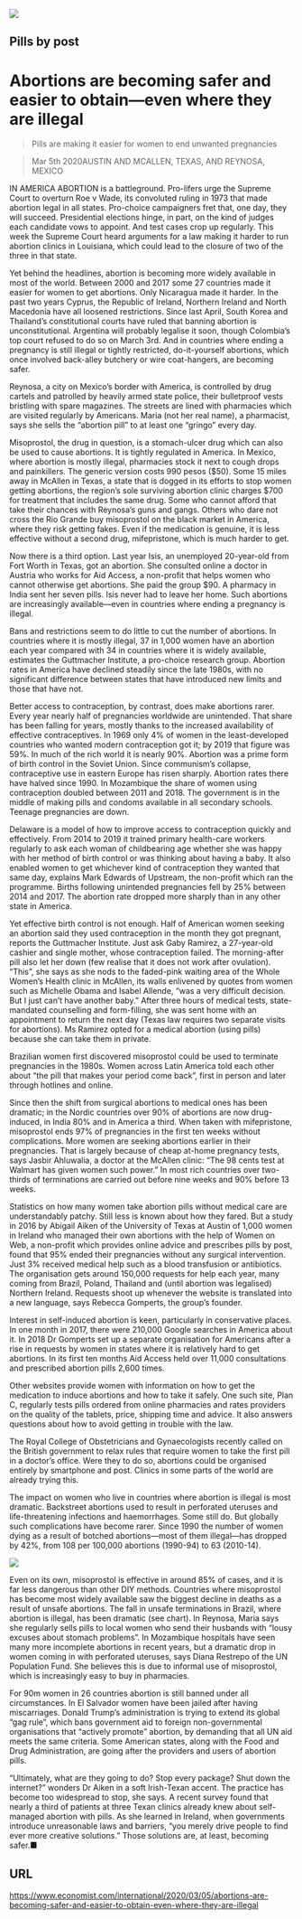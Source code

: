 ![](./images/20200307_IRD001_0.jpg)

## Pills by post

# Abortions are becoming safer and easier to obtain—even where they are illegal

> Pills are making it easier for women to end unwanted pregnancies

> Mar 5th 2020AUSTIN AND MCALLEN, TEXAS, AND REYNOSA, MEXICO

IN AMERICA ABORTION is a battleground. Pro-lifers urge the Supreme Court to overturn Roe v Wade, its convoluted ruling in 1973 that made abortion legal in all states. Pro-choice campaigners fret that, one day, they will succeed. Presidential elections hinge, in part, on the kind of judges each candidate vows to appoint. And test cases crop up regularly. This week the Supreme Court heard arguments for a law making it harder to run abortion clinics in Louisiana, which could lead to the closure of two of the three in that state.

Yet behind the headlines, abortion is becoming more widely available in most of the world. Between 2000 and 2017 some 27 countries made it easier for women to get abortions. Only Nicaragua made it harder. In the past two years Cyprus, the Republic of Ireland, Northern Ireland and North Macedonia have all loosened restrictions. Since last April, South Korea and Thailand’s constitutional courts have ruled that banning abortion is unconstitutional. Argentina will probably legalise it soon, though Colombia’s top court refused to do so on March 3rd. And in countries where ending a pregnancy is still illegal or tightly restricted, do-it-yourself abortions, which once involved back-alley butchery or wire coat-hangers, are becoming safer.

Reynosa, a city on Mexico’s border with America, is controlled by drug cartels and patrolled by heavily armed state police, their bulletproof vests bristling with spare magazines. The streets are lined with pharmacies which are visited regularly by Americans. Maria (not her real name), a pharmacist, says she sells the “abortion pill” to at least one “gringo” every day.

Misoprostol, the drug in question, is a stomach-ulcer drug which can also be used to cause abortions. It is tightly regulated in America. In Mexico, where abortion is mostly illegal, pharmacies stock it next to cough drops and painkillers. The generic version costs 990 pesos ($50). Some 15 miles away in McAllen in Texas, a state that is dogged in its efforts to stop women getting abortions, the region’s sole surviving abortion clinic charges $700 for treatment that includes the same drug. Some who cannot afford that take their chances with Reynosa’s guns and gangs. Others who dare not cross the Rio Grande buy misoprostol on the black market in America, where they risk getting fakes. Even if the medication is genuine, it is less effective without a second drug, mifepristone, which is much harder to get.

Now there is a third option. Last year Isis, an unemployed 20-year-old from Fort Worth in Texas, got an abortion. She consulted online a doctor in Austria who works for Aid Access, a non-profit that helps women who cannot otherwise get abortions. She paid the group $90. A pharmacy in India sent her seven pills. Isis never had to leave her home. Such abortions are increasingly available—even in countries where ending a pregnancy is illegal.

Bans and restrictions seem to do little to cut the number of abortions. In countries where it is mostly illegal, 37 in 1,000 women have an abortion each year compared with 34 in countries where it is widely available, estimates the Guttmacher Institute, a pro-choice research group. Abortion rates in America have declined steadily since the late 1980s, with no significant difference between states that have introduced new limits and those that have not.

Better access to contraception, by contrast, does make abortions rarer. Every year nearly half of pregnancies worldwide are unintended. That share has been falling for years, mostly thanks to the increased availability of effective contraceptives. In 1969 only 4% of women in the least-developed countries who wanted modern contraception got it; by 2019 that figure was 59%. In much of the rich world it is nearly 90%. Abortion was a prime form of birth control in the Soviet Union. Since communism’s collapse, contraceptive use in eastern Europe has risen sharply. Abortion rates there have halved since 1990. In Mozambique the share of women using contraception doubled between 2011 and 2018. The government is in the middle of making pills and condoms available in all secondary schools. Teenage pregnancies are down.

Delaware is a model of how to improve access to contraception quickly and effectively. From 2014 to 2019 it trained primary health-care workers regularly to ask each woman of childbearing age whether she was happy with her method of birth control or was thinking about having a baby. It also enabled women to get whichever kind of contraception they wanted that same day, explains Mark Edwards of Upstream, the non-profit which ran the programme. Births following unintended pregnancies fell by 25% between 2014 and 2017. The abortion rate dropped more sharply than in any other state in America.

Yet effective birth control is not enough. Half of American women seeking an abortion said they used contraception in the month they got pregnant, reports the Guttmacher Institute. Just ask Gaby Ramirez, a 27-year-old cashier and single mother, whose contraception failed. The morning-after pill also let her down (few realise that it does not work after ovulation). “This”, she says as she nods to the faded-pink waiting area of the Whole Women’s Health clinic in McAllen, its walls enlivened by quotes from women such as Michelle Obama and Isabel Allende, “was a very difficult decision. But I just can’t have another baby.” After three hours of medical tests, state-mandated counselling and form-filling, she was sent home with an appointment to return the next day (Texas law requires two separate visits for abortions). Ms Ramirez opted for a medical abortion (using pills) because she can take them in private.

Brazilian women first discovered misoprostol could be used to terminate pregnancies in the 1980s. Women across Latin America told each other about “the pill that makes your period come back”, first in person and later through hotlines and online.

Since then the shift from surgical abortions to medical ones has been dramatic; in the Nordic countries over 90% of abortions are now drug-induced, in India 80% and in America a third. When taken with mifepristone, misoprostol ends 97% of pregnancies in the first ten weeks without complications. More women are seeking abortions earlier in their pregnancies. That is largely because of cheap at-home pregnancy tests, says Jasbir Ahluwalia, a doctor at the McAllen clinic: “The 98 cents test at Walmart has given women such power.” In most rich countries over two-thirds of terminations are carried out before nine weeks and 90% before 13 weeks.

Statistics on how many women take abortion pills without medical care are understandably patchy. Still less is known about how they fared. But a study in 2016 by Abigail Aiken of the University of Texas at Austin of 1,000 women in Ireland who managed their own abortions with the help of Women on Web, a non-profit which provides online advice and prescribes pills by post, found that 95% ended their pregnancies without any surgical intervention. Just 3% received medical help such as a blood transfusion or antibiotics. The organisation gets around 150,000 requests for help each year, many coming from Brazil, Poland, Thailand and (until abortion was legalised) Northern Ireland. Requests shoot up whenever the website is translated into a new language, says Rebecca Gomperts, the group’s founder.

Interest in self-induced abortion is keen, particularly in conservative places. In one month in 2017, there were 210,000 Google searches in America about it. In 2018 Dr Gomperts set up a separate organisation for Americans after a rise in requests by women in states where it is relatively hard to get abortions. In its first ten months Aid Access held over 11,000 consultations and prescribed abortion pills 2,600 times.

Other websites provide women with information on how to get the medication to induce abortions and how to take it safely. One such site, Plan C, regularly tests pills ordered from online pharmacies and rates providers on the quality of the tablets, price, shipping time and advice. It also answers questions about how to avoid getting in trouble with the law.

The Royal College of Obstetricians and Gynaecologists recently called on the British government to relax rules that require women to take the first pill in a doctor’s office. Were they to do so, abortions could be organised entirely by smartphone and post. Clinics in some parts of the world are already trying this.

The impact on women who live in countries where abortion is illegal is most dramatic. Backstreet abortions used to result in perforated uteruses and life-threatening infections and haemorrhages. Some still do. But globally such complications have become rarer. Since 1990 the number of women dying as a result of botched abortions—most of them illegal—has dropped by 42%, from 108 per 100,000 abortions (1990-94) to 63 (2010-14).



![](./images/20200307_IRC569.png)

Even on its own, misoprostol is effective in around 85% of cases, and it is far less dangerous than other DIY methods. Countries where misoprostol has become most widely available saw the biggest decline in deaths as a result of unsafe abortions. The fall in unsafe terminations in Brazil, where abortion is illegal, has been dramatic (see chart). In Reynosa, Maria says she regularly sells pills to local women who send their husbands with “lousy excuses about stomach problems”. In Mozambique hospitals have seen many more incomplete abortions in recent years, but a dramatic drop in women coming in with perforated uteruses, says Diana Restrepo of the UN Population Fund. She believes this is due to informal use of misoprostol, which is increasingly easy to buy in pharmacies.

For 90m women in 26 countries abortion is still banned under all circumstances. In El Salvador women have been jailed after having miscarriages. Donald Trump’s administration is trying to extend its global “gag rule”, which bans government aid to foreign non-governmental organisations that “actively promote” abortion, by demanding that all UN aid meets the same criteria. Some American states, along with the Food and Drug Administration, are going after the providers and users of abortion pills.

“Ultimately, what are they going to do? Stop every package? Shut down the internet?” wonders Dr Aiken in a soft Irish-Texan accent. The practice has become too widespread to stop, she says. A recent survey found that nearly a third of patients at three Texan clinics already knew about self-managed abortion with pills. As she learned in Ireland, when governments introduce unreasonable laws and barriers, “you merely drive people to find ever more creative solutions.” Those solutions are, at least, becoming safer.■

## URL

https://www.economist.com/international/2020/03/05/abortions-are-becoming-safer-and-easier-to-obtain-even-where-they-are-illegal
